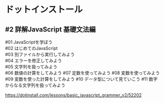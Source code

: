 # ドットインストール<br>
## #2 詳解JavaScript 基礎文法編<br>

#01 JavaScriptを学ぼう<br>
#02 はじめてのJavaScript<br>
#03 別ファイルから実行してみよう<br>
#04 エラーを修正してみよう<br>
#05 文字列を扱ってみよう<br>
#06 数値の計算をしてみよう
#07 定数を使ってみよう
#08 変数を使ってみよう
#09 変数を使った計算をしてみよう
#10 データ型について見ていこう
#11 数字からなる文字列を扱ってみよう

https://dotinstall.com/lessons/basic_javascript_grammer_v2/52202